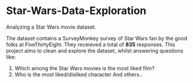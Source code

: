 # Star-Wars-Data-Exploration
Analyzing a Star Wars movie dataset.

The dataset contains a SurveyMonkey survey of Star Wars fan by the good folks at FiveThirtyEight. They receieved a total of **835** responses.
This project aims to clean and explore the dataset, whilst answering questions like:
1. Which among the Star Wars movies is the most liked film?
2. Who is the most liked/disliked character
And others..
